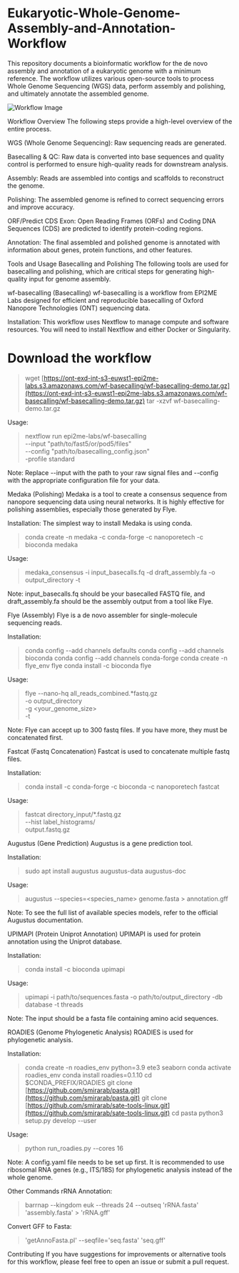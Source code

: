 # Eukaryotic-Whole-Genome-Assembly-and-Annotation-Workflow
This repository documents a bioinformatic workflow for the de novo assembly and annotation of a eukaryotic genome with a minimum reference. The workflow utilizes various open-source tools to process Whole Genome Sequencing (WGS) data, perform assembly and polishing, and ultimately annotate the assembled genome.

![Workflow Image](workflow_overvie.png)

Workflow Overview
The following steps provide a high-level overview of the entire process.

WGS (Whole Genome Sequencing): Raw sequencing reads are generated.

Basecalling & QC: Raw data is converted into base sequences and quality control is performed to ensure high-quality reads for downstream analysis.

Assembly: Reads are assembled into contigs and scaffolds to reconstruct the genome.

Polishing: The assembled genome is refined to correct sequencing errors and improve accuracy.

ORF/Predict CDS Exon: Open Reading Frames (ORFs) and Coding DNA Sequences (CDS) are predicted to identify protein-coding regions.

Annotation: The final assembled and polished genome is annotated with information about genes, protein functions, and other features.

Tools and Usage
Basecalling and Polishing
The following tools are used for basecalling and polishing, which are critical steps for generating high-quality input for genome assembly.

wf-basecalling (Basecalling)
wf-basecalling is a workflow from EPI2ME Labs designed for efficient and reproducible basecalling of Oxford Nanopore Technologies (ONT) sequencing data.

Installation:
This workflow uses Nextflow to manage compute and software resources. You will need to install Nextflow and either Docker or Singularity.

# Download the workflow
> wget [https://ont-exd-int-s3-euwst1-epi2me-labs.s3.amazonaws.com/wf-basecalling/wf-basecalling-demo.tar.gz](https://ont-exd-int-s3-euwst1-epi2me-labs.s3.amazonaws.com/wf-basecalling/wf-basecalling-demo.tar.gz)
> tar -xzvf wf-basecalling-demo.tar.gz

Usage:

> nextflow run epi2me-labs/wf-basecalling \
> --input "path/to/fast5/or/pod5/files" \
> --config "path/to/basecalling_config.json" \
> -profile standard

Note: Replace --input with the path to your raw signal files and --config with the appropriate configuration file for your data.

Medaka (Polishing)
Medaka is a tool to create a consensus sequence from nanopore sequencing data using neural networks. It is highly effective for polishing assemblies, especially those generated by Flye.

Installation:
The simplest way to install Medaka is using conda.

> conda create -n medaka -c conda-forge -c nanoporetech -c bioconda medaka

Usage:

> medaka_consensus -i input_basecalls.fq -d draft_assembly.fa -o output_directory -t <threads>

Note: input_basecalls.fq should be your basecalled FASTQ file, and draft_assembly.fa should be the assembly output from a tool like Flye.

Flye (Assembly)
Flye is a de novo assembler for single-molecule sequencing reads.

Installation:

> conda config --add channels defaults
> conda config --add channels bioconda
> conda config --add channels conda-forge
> conda create -n flye_env flye
> conda install -c bioconda flye

Usage:

> flye --nano-hq all_reads_combined.*fastq.gz \
> -o output_directory \
> -g <your_genome_size> \
> -t <threads>

Note: Flye can accept up to 300 fastq files. If you have more, they must be concatenated first.

Fastcat (Fastq Concatenation)
Fastcat is used to concatenate multiple fastq files.

Installation:

> conda install -c conda-forge -c bioconda -c nanoporetech fastcat

Usage:

> fastcat directory_input/*.fastq.gz \
> --hist label_histograms/ \
> output.fastq.gz

Augustus (Gene Prediction)
Augustus is a gene prediction tool.

Installation:

> sudo apt install augustus augustus-data augustus-doc

Usage:

> augustus --species=<species_name> genome.fasta > annotation.gff

Note: To see the full list of available species models, refer to the official Augustus documentation.

UPIMAPI (Protein Uniprot Annotation)
UPIMAPI is used for protein annotation using the Uniprot database.

Installation:

> conda install -c bioconda upimapi

Usage:

> upimapi -i path/to/sequences.fasta -o path/to/output_directory -db database -t threads

Note: The input should be a fasta file containing amino acid sequences.

ROADIES (Genome Phylogenetic Analysis)
ROADIES is used for phylogenetic analysis.

Installation:

> conda create -n roadies_env python=3.9 ete3 seaborn
> conda activate roadies_env
> conda install roadies=0.1.10
> cd $CONDA_PREFIX/ROADIES 
> git clone [https://github.com/smirarab/pasta.git](https://github.com/smirarab/pasta.git)
> git clone [https://github.com/smirarab/sate-tools-linux.git](https://github.com/smirarab/sate-tools-linux.git)
> cd pasta
> python3 setup.py develop --user

Usage:

> python run_roadies.py --cores 16

Note: A config.yaml file needs to be set up first. It is recommended to use ribosomal RNA genes (e.g., ITS/18S) for phylogenetic analysis instead of the whole genome.

Other Commands
rRNA Annotation:

> barrnap --kingdom euk --threads 24 --outseq 'rRNA.fasta' 'assembly.fasta' > 'rRNA.gff'

Convert GFF to Fasta:

> 'getAnnoFasta.pl' --seqfile='seq.fasta' 'seq.gff'

Contributing
If you have suggestions for improvements or alternative tools for this workflow, please feel free to open an issue or submit a pull request.
